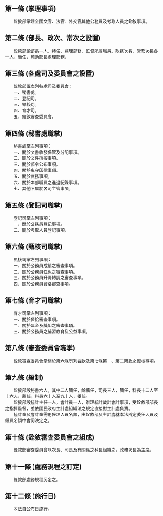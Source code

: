 第一條 (掌理事項)
-----------------
　　銓敘部掌理全國文官、法官、外交官其他公務員及考取人員之銓敘事項。  


第二條 (部長、政次、常次之設置)
-------------------------------
　　銓敘部設部長一人，特任，綜理部務，監督所屬職員。政務次長、常務次長各一人，簡任，輔助部長處理部務。  


第三條 (各處司及委員會之設置)
-----------------------------
　　銓敘部置左列各處司及委員會：  
　　一、秘書處。  
　　二、登記司。  
　　三、甄核司。  
　　四、育才司。  
　　五、銓敘審查委員會。  


第四條 (秘書處職掌)
-------------------
　　秘書處掌左列事項：  
　　一、關於文書收發保管及分配事項。  
　　二、關於文件撰擬事項。  
　　三、關於部令公布事項。  
　　四、關於典守印信事項。  
　　五、關於庶務事項。  
　　六、關於本部職員之進退紀錄事項。  
　　七、其他不屬於各司主管事項。  


第五條 (登記司職掌)
-------------------
　　登記司掌左列事項：  
　　一、關於公務員登記事項。  
　　二、關於考取人員登記事項。  


第六條 (甄核司職掌)
-------------------
　　甄核司掌左列事項：  
　　一、關於公務員成績之審查事項。  
　　二、關於公務員任免之審查事項。  
　　三、關於公務員升降轉調之審查事項。  
　　四、關於公務員資格審查事項。  


第七條 (育才司職掌)
-------------------
　　育才司掌左列事項：  
　　一、關於俸給審查事項。  
　　二、關於年金及獎卹之審查事項。  
　　三、關於公務員之補習教育及公益事項。  


第八條 (審查委員會職掌)
-----------------------
　　銓敘審查委員會掌關於第六條所列各款及第七條第一、第二兩款之復核事項。  


第九條 (編制)
-------------
　　銓敘部設秘書六人，其中二人簡任，餘薦任，司長三人，簡任，科長十二人至十六人，薦任，科員六十人至九十人，委任。  
　　銓敘部設統計主任一人，會計員一人，辦理統計歲計會計事項，受銓敘部部長之指揮監督，並依國民政府主計處組織法之規定直接對主計處負責。  
　　統計室及會計室需用佐理人員名額，由銓敘部及主計處就本法所定委任人員及僱員名額中會同決定之。  


第十條 (銓敘審查委員會之組成)
-----------------------------
　　銓敘部審查委員會以次長、司長及有關係之科長組織之，政務次長為主席。  


第十一條 (處務規程之訂定)
-------------------------
　　銓敘部處務規程另定之。  


第十二條 (施行日)
-----------------
　　本法自公布日施行。